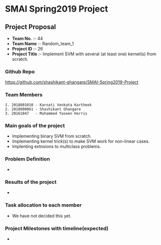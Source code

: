 # SMAI Spring2019 Project  

## Project Proposal 

-  **Team No.** :- 44  
-  **Team Name** :- Random_team_1  
-  **Project ID** :- 26  
-  **Project Title** :- Implement SVM with several (at least one) kernel(s) from scratch.
  
### Github Repo
https://github.com/shashikant-ghangare/SMAI-Spring2019-Project  

### Team Members 
  
    1. 2018801010 - Karnati Venkata Kartheek 
    2. 2018900061 - Shashikant Ghangare 
    3. 20161047   - Muhammed Yaseen Harris 
 
### Main goals of the project
 
 - Implementing binary SVM from scratch.   
 - Implementing kernel trick(s) to make SVM work for non-linear cases. 
 - Implenting extnsions to multiclass problems.
 
### Problem Definition
 
 - 
 
### Results of the project   
 
- 

### Task allocation to each member

- We have not decided this yet.

### Project Milestones with timeline(expected)

-
